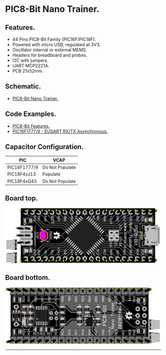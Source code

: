 # PIC8-Bit Nano Trainer.

## Features.

- 44 Pins PIC8-Bit Family (PIC16F/PIC18F).
- Powered with micro USB, regulated at 3V3.
- Oscillator internal or external MEMS.
- Headers for breadboard and probes.
- I2C with jumpers.
- UART MCP2221A.
- PCB 21x52mm.

## Schematic.

- [PIC8-Bit Nano Trainer.](./pic8bit-nano.pdf)

## Code Examples.

- [PIC8-Bit Features.](https://github.com/tronixio/trainer-boards/tree/main/boards/8bit-features)
- [PIC16F1777/9 - EUSART RX/TX Asynchronous.](./pic16f177x.md)

## Capacitor Configuration.

|PIC         |VCAP           |
|------------|---------------|
|PIC16F1777/9|Do Not Populate|
|PIC18F4xJ13 |Populate       |
|PIC18F4xQ43 |Do Not Populate|

## Board top.

![PIC8-Bit Nano Top](./pics/pic8bit-nano-top.png)

## Board bottom.

![PIC8-Bit Nano Bottom](./pics/pic8bit-nano-bottom.png)

---